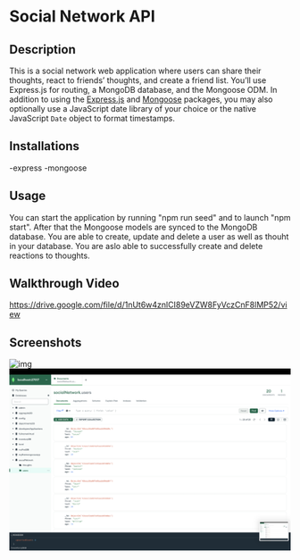 # Social Network API

## Description

This is a social network web application where users can share their thoughts, react to friends’ thoughts, and create a friend list. You’ll use Express.js for routing, a MongoDB database, and the Mongoose ODM. In addition to using the [Express.js](https://www.npmjs.com/package/express) and [Mongoose](https://www.npmjs.com/package/mongoose) packages, you may also optionally use a JavaScript date library of your choice or the native JavaScript `Date` object to format timestamps.

## Installations

-express
-mongoose


## Usage

You can start the application by running "npm run seed" and to launch "npm start". After that the Mongoose models are synced to the MongoDB database. You are able to create, update and delete a user as well as thouht in your database. You are aslo able to successfully create and delete reactions to thoughts.


## Walkthrough Video

https://drive.google.com/file/d/1nUt6w4znlCI89eVZW8FyVczCnF8lMP52/view

## Screenshots

![img](./Assets/Screen%20Shot%202023-02-13%20at%2011.04.49%20PM.pngAssets/)
![img](./Assets/Screen%20Shot%202023-02-13%20at%2011.04.56%20PM.png/)
